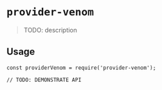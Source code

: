 # `provider-venom`

> TODO: description

## Usage

```
const providerVenom = require('provider-venom');

// TODO: DEMONSTRATE API
```
